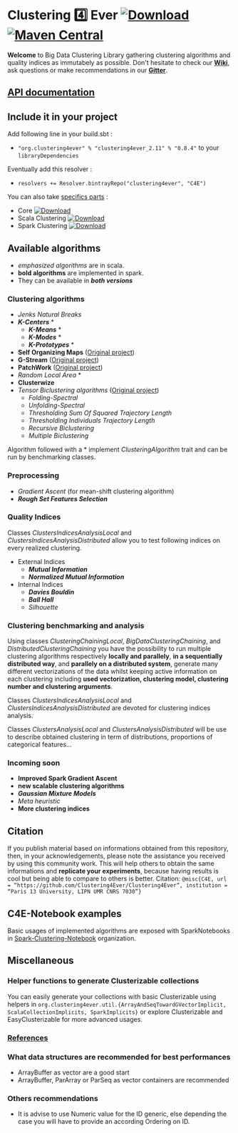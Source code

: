 # Clustering :four: Ever  [ ![Download](https://api.bintray.com/packages/clustering4ever/C4E/clustering4ever/images/download.svg) ](https://bintray.com/clustering4ever/C4E/clustering4ever/_latestVersion) [![Maven Central](https://img.shields.io/maven-central/v/org.clustering4ever/clustering4ever_2.11.svg?label=Maven%20Central)](https://search.maven.org/search?q=g:%22org.clustering4ever%22%20AND%20a:%22clustering4ever_2.11%22)

**Welcome** to Big Data Clustering Library gathering clustering algorithms and quality indices as immutabely as possible. Don't hesitate to check our **[Wiki](https://github.com/Clustering4Ever/Clustering4Ever/wiki)**, ask questions or make recommendations in our **[Gitter](https://gitter.im/Clustering4Ever/Lobby)**.

## [API documentation](http://www.clustering4ever.org/API%20Documentation/)

## Include it in your project

Add following line in your build.sbt :

* `"org.clustering4ever" % "clustering4ever_2.11" % "0.8.4"` to your `libraryDependencies`

Eventually add this resolver :

* `resolvers += Resolver.bintrayRepo("clustering4ever", "C4E")`

You can also take [specifics parts](https://bintray.com/clustering4ever/C4E) :

* Core [ ![Download](https://api.bintray.com/packages/clustering4ever/C4E/core/images/download.svg) ](https://bintray.com/clustering4ever/C4E/core/_latestVersion)
* Scala Clustering [ ![Download](https://api.bintray.com/packages/clustering4ever/C4E/clusteringscala/images/download.svg) ](https://bintray.com/clustering4ever/C4E/clusteringscala/_latestVersion)
* Spark Clustering [ ![Download](https://api.bintray.com/packages/clustering4ever/C4E/clusteringspark/images/download.svg) ](https://bintray.com/clustering4ever/C4E/clusteringspark/_latestVersion)

## Available algorithms

* _emphasized algorithms_ are in scala.
* **bold algorithms** are implemented in spark.
* They can be available in **_both versions_**

### Clustering algorithms

* _Jenks Natural Breaks_
* **_K-Centers_** *
  * **_K-Means_** *
  * **_K-Modes_** *
  * **_K-Prototypes_** *
* **Self Organizing Maps** ([Original project](https://github.com/TugdualSarazin/spark-clustering))
* **G-Stream** ([Original project](https://github.com/Spark-clustering-notebook/G-stream))
* **PatchWork** ([Original project](https://github.com/crim-ca/patchwork))
* _Random Local Area_ *
* **Clusterwize** 
* _Tensor Biclustering algorithms_ ([Original project](https://github.com/SoheilFeizi/Tensor-Biclustering))
  * _Folding-Spectral_
  * _Unfolding-Spectral_
  * _Thresholding Sum Of Squared Trajectory Length_
  * _Thresholding Individuals Trajectory Length_
  * _Recursive Biclustering_
  * _Multiple Biclustering_


Algorithm followed with a * implement _ClusteringAlgorithm_ trait and can be run by benchmarking classes.

### Preprocessing

* _Gradient Ascent_ (for mean-shift clustering algorithm)
* **_Rough Set Features Selection_**

### Quality Indices

Classes _ClustersIndicesAnalysisLocal_ and _ClustersIndicesAnalysisDistributed_ allow you to test following indices on every realized clustering.

* External Indices
  * **_Mutual Information_**
  * **_Normalized Mutual Information_**
* Internal Indices
  * **_Davies Bouldin_**
  * **_Ball Hall_**
  * _Silhouette_


### Clustering benchmarking and analysis

Using classes _ClusteringChainingLocal_, _BigDataClusteringChaining_, and _DistributedClusteringChaining_ you have the possibility to run multiple clustering algorithms respectively **locally and parallely**, **in a sequentially distributed way**, and **parallely on a distributed system**, generate many different vectorizations of the data whilst keeping active information on each clustering including **used vectorization, clustering model, clustering number and clustering arguments**.

Classes _ClustersIndicesAnalysisLocal_ and _ClustersIndicesAnalysisDistributed_ are devoted for clustering indices analysis.

Classes _ClustersAnalysisLocal_ and _ClustersAnalysisDistributed_ will be use to describe obtained clustering in term of distributions, proportions of categorical features...

### Incoming soon

* **Improved Spark Gradient Ascent**
* **new scalable clustering algorithms**
* **_Gaussian Mixture Models_**
* _Meta heuristic_
* **More clustering indices**


## Citation

If you publish material based on informations obtained from this repository, then, in your acknowledgements, please note the assistance you received by using this community work. This will help others to obtain the same informations and **replicate your experiments**, because having results is cool but being able to compare to others is better.
Citation: `@misc{C4E, url = “https://github.com/Clustering4Ever/Clustering4Ever“, institution = “Paris 13 University, LIPN UMR CNRS 7030”}`

## C4E-Notebook examples

Basic usages of implemented algorithms are exposed with SparkNotebooks in [Spark-Clustering-Notebook](https://github.com/Spark-clustering-notebook/Clustering4Ever-Notebooks) organization.

## Miscellaneous

### Helper functions to generate Clusterizable collections 

You can easily generate your collections with basic Clusterizable using helpers in `org.clustering4ever.util.{ArrayAndSeqTowardGVectorImplicit, ScalaCollectionImplicits, SparkImplicits}` or explore Clusterizable and EasyClusterizable for more advanced usages.

### [References](https://github.com/Clustering4Ever/Clustering4Ever/wiki/5.-References)

### What data structures are recommended for best performances

* ArrayBuffer as vector are a good start
* ArrayBuffer, ParArray or ParSeq as vector containers are recommended

### Others recommendations

* It is advise to use Numeric value for the ID generic, else depending the case you will have to provide an according Ordering on ID.
